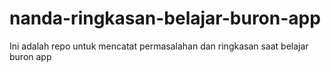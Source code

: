 # nanda-ringkasan-belajar-buron-app

Ini adalah repo untuk mencatat permasalahan dan ringkasan saat belajar buron app
